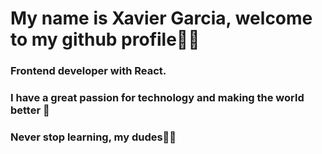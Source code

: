 # My name is Xavier Garcia, welcome to my github profile🤠💙

### Frontend developer with React. 
### I have a great passion for technology and making the world better 🦦

### Never stop learning, my dudes🐸🚀
